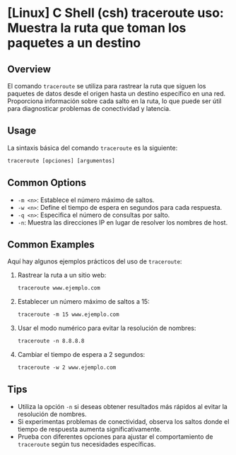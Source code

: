 # [Linux] C Shell (csh) traceroute uso: Muestra la ruta que toman los paquetes a un destino

## Overview
El comando `traceroute` se utiliza para rastrear la ruta que siguen los paquetes de datos desde el origen hasta un destino específico en una red. Proporciona información sobre cada salto en la ruta, lo que puede ser útil para diagnosticar problemas de conectividad y latencia.

## Usage
La sintaxis básica del comando `traceroute` es la siguiente:

```csh
traceroute [opciones] [argumentos]
```

## Common Options
- `-m <n>`: Establece el número máximo de saltos.
- `-w <n>`: Define el tiempo de espera en segundos para cada respuesta.
- `-q <n>`: Especifica el número de consultas por salto.
- `-n`: Muestra las direcciones IP en lugar de resolver los nombres de host.

## Common Examples
Aquí hay algunos ejemplos prácticos del uso de `traceroute`:

1. Rastrear la ruta a un sitio web:
   ```csh
   traceroute www.ejemplo.com
   ```

2. Establecer un número máximo de saltos a 15:
   ```csh
   traceroute -m 15 www.ejemplo.com
   ```

3. Usar el modo numérico para evitar la resolución de nombres:
   ```csh
   traceroute -n 8.8.8.8
   ```

4. Cambiar el tiempo de espera a 2 segundos:
   ```csh
   traceroute -w 2 www.ejemplo.com
   ```

## Tips
- Utiliza la opción `-n` si deseas obtener resultados más rápidos al evitar la resolución de nombres.
- Si experimentas problemas de conectividad, observa los saltos donde el tiempo de respuesta aumenta significativamente.
- Prueba con diferentes opciones para ajustar el comportamiento de `traceroute` según tus necesidades específicas.